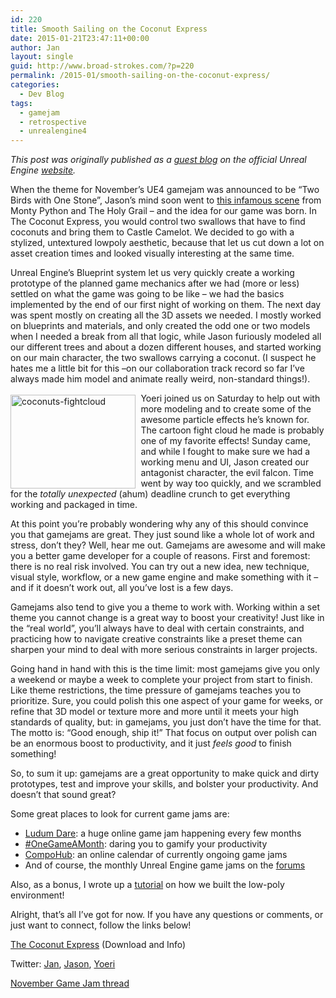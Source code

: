 ```yaml
---
id: 220
title: Smooth Sailing on the Coconut Express
date: 2015-01-21T23:47:11+00:00
author: Jan
layout: single
guid: http://www.broad-strokes.com/?p=220
permalink: /2015-01/smooth-sailing-on-the-coconut-express/
categories:
  - Dev Blog
tags:
  - gamejam
  - retrospective
  - unrealengine4
---
```

_This post was originally published as a <a href="https://www.unrealengine.com/blog/smooth-sailing-on-the-coconut-express" target="_blank">guest blog</a> on the official Unreal Engine <a href="https://www.unrealengine.com/blog/smooth-sailing-on-the-coconut-express" target="_blank">website</a>._

When the theme for November’s UE4 gamejam was announced to be “Two Birds with One Stone”, Jason’s mind soon went to [this infamous scene](https://www.youtube.com/watch?v=JHFXG3r_0B8) from Monty Python and The Holy Grail – and the idea for our game was born. In The Coconut Express, you would control two swallows that have to find coconuts and bring them to Castle Camelot. We decided to go with a stylized, untextured lowpoly aesthetic, because that let us cut down a lot on asset creation times and looked visually interesting at the same time.

Unreal Engine’s Blueprint system let us very quickly create a working prototype of the planned game mechanics after we had (more or less) settled on what the game was going to be like – we had the basics implemented by the end of our first night of working on them. The next day was spent mostly on creating all the 3D assets we needed. I mostly worked on blueprints and materials, and only created the odd one or two models when I needed a break from all that logic, while Jason furiously modeled all our different trees and about a dozen different houses, and started working on our main character, the two swallows carrying a coconut. (I suspect he hates me a little bit for this –on our collaboration track record so far I’ve always made him model and animate really weird, non-standard things!).

<img style="float:left; margin-right:0.6em; padding-top: 0.2em" class="alignleft wp-image-189 size-full" src="http://www.broad-strokes.com/wordpress/wp-content/uploads/2015/01/coconuts-fightcloud.gif" alt="coconuts-fightcloud" width="200" height="150" />Yoeri joined us on Saturday to help out with more modeling and to create some of the awesome particle effects he’s known for. The cartoon fight cloud he made is probably one of my favorite effects! Sunday came, and while I fought to make sure we had a working menu and UI, Jason created our antagonist character, the evil falcon. Time went by way too quickly, and we scrambled for the _totally unexpected_ (ahum) deadline crunch to get everything working and packaged in time.

At this point you’re probably wondering why any of this should convince you that gamejams are great. They just sound like a whole lot of work and stress, don’t they? Well, hear me out. Gamejams are awesome and will make you a better game developer for a couple of reasons. First and foremost: there is no real risk involved. You can try out a new idea, new technique, visual style, workflow, or a new game engine and make something with it – and if it doesn’t work out, all you’ve lost is a few days.

Gamejams also tend to give you a theme to work with. Working within a set theme you cannot change is a great way to boost your creativity! Just like in the “real world”, you’ll always have to deal with certain constraints, and practicing how to navigate creative constraints like a preset theme can sharpen your mind to deal with more serious constraints in larger projects.

Going hand in hand with this is the time limit: most gamejams give you only a weekend or maybe a week to complete your project from start to finish. Like theme restrictions, the time pressure of gamejams teaches you to prioritize. Sure, you could polish this one aspect of your game for weeks, or refine that 3D model or texture more and more until it meets your high standards of quality, but: in gamejams, you just don’t have the time for that. The motto is: “Good enough, ship it!” That focus on output over polish can be an enormous boost to productivity, and it just _feels good_ to finish something!

So, to sum it up: gamejams are a great opportunity to make quick and dirty prototypes, test and improve your skills, and bolster your productivity. And doesn’t that sound great?

Some great places to look for current game jams are:

  * <a href="http://www.ludumdare.com/" target="_blank">Ludum Dare</a>: a huge online game jam happening every few months
  * <a href="http://www.onegameamonth.com/" target="_blank">#OneGameAMonth</a>: daring you to gamify your productivity
  * <a href="http://www.compohub.net/" target="_blank">CompoHub</a>: an online calendar of currently ongoing game jams
  * And of course, the monthly Unreal Engine game jams on the <a href="https://forums.unrealengine.com/forumdisplay.php?64-Events" target="_blank">forums</a>

Also, as a bonus, I wrote up a [tutorial](http://www.broad-strokes.com/2015-01/coconut-express-bonus-content-low-poly-mini-tutorials/ "Coconut Express Bonus Content: Low-poly Mini-Tutorials!") on how we built the low-poly environment!

Alright, that’s all I’ve got for now. If you have any questions or comments, or just want to connect, follow the links below!

<a href="/games/gamejams/the-coconut-express/" target="_blank">The Coconut Express</a> (Download and Info)

Twitter: <a href="https://twitter.com/JKashaar" target="_blank">Jan</a>, <a href="https://twitter.com/psumvrck" target="_blank">Jason</a>, <a href="https://twitter.com/Luos_83" target="_blank">Yoeri</a>

<a href="https://forums.unrealengine.com/showthread.php?51313-NOVEMBER-GAME-JAM-Win-Subscription-Time!-Theme-Announced-on-Thursday-s-Twitch-Stream" target="_blank">November Game Jam thread</a>